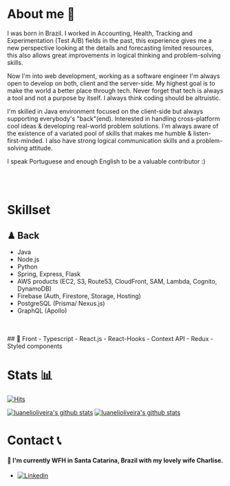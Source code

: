 # About me 👋
I was born in Brazil. I worked in Accounting, Health, Tracking and Experimentation (Test A/B) fields in the past, this experience gives me a new perspective looking at the details and forecasting limited resources, this also allows great improvements in logical thinking and problem-solving skills.

Now I'm into web development, working as a software engineer I'm always open to develop on both, client and the server-side. My highest goal is to make the world a better place through tech. Never forget that tech is always a tool and not a purpose by itself. I always think coding should be altruistic.

I'm skilled in Java environment focused on the client-side but always supporting everybody's "back"(end). Interested in handling cross-platform cool ideas & developing real-world problem solutions. I'm always aware of the existence of a variated pool of skills that makes me humble & listen-first-minded. I also have strong logical communication skills and a problem-solving attitude.

I speak Portuguese and enough English to be a valuable contributor :)

<br>
<br>

# Skillset


## ♟ Back
- Java
- Node.js
- Python
- Spring, Express, Flask
- AWS products (EC2, S3, Route53, CloudFront, SAM, Lambda, Cognito, DynamoDB)
- Firebase (Auth, Firestore, Storage, Hosting)
- PostgreSQL (Prisma/ Nexus.js)
- GraphQL (Apollo)
<br>
<br>
## 🎨 Front
- Typescript
- React.js
- React-Hooks
- Context API
- Redux
- Styled components

# Stats 📊
[![Hits](https://hits.seeyoufarm.com/api/count/incr/badge.svg?url=https%3A%2F%2Fgithub.com%2Fluanelioliveira%2Fhit-counter&count_bg=%2379C83D&title_bg=%23555555&icon=github.svg&icon_color=%23E7E7E7&title=hits&edge_flat=false)](https://hits.seeyoufarm.com)

[![luanelioliveira's github stats](https://github-readme-stats.vercel.app/api?username=luanelioliveira&show_icons=true&hide_border=true&count_private=true&title_color=004386&icon_color=004386)](https://github.com/luanelioliveira)
[![luanelioliveira's github stats](https://github-readme-stats.vercel.app/api/top-langs/?username=luanelioliveira&show_icons=true&hide_border=true&title_color=004386&icon_color=004386&layout=compact)](https://github.com/luanelioliveira)

# Contact 📞

#### 💬 I'm currently WFH in Santa Catarina, Brazil with my lovely wife Charlise.
- [![Linkedin](https://img.shields.io/badge/Linkedin-Wonjang%20Son-004386?style=for-the-badge&logo=linkedin)](https://www.linkedin.com/in/luanoliveira/)

<!--
**luanelioliveira/luanelioliveira** is a ✨ _special_ ✨ repository because its `README.md` (this file) appears on your GitHub profile.

Here are some ideas to get you started:

- 🔭 I’m currently working on ...
- 🌱 I’m currently learning ...
- 👯 I’m looking to collaborate on ...
- 🤔 I’m looking for help with ...
- 💬 Ask me about ...
- 📫 How to reach me: [luannn@gmail.com](mailto:luannn@gmail.com)
- 😄 Pronouns: ...
- ⚡ Fun fact: ...
-->
